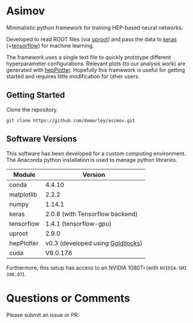 # Asimov

Minimalistic python framework for training HEP-based neural networks.  

Developed to read ROOT files (via [uproot](https://github.com/scikit-hep/uproot)) 
and pass the data to [keras](https://keras.io/) (+[tensorflow](https://www.tensorflow.org/)) for machine learning.

The framework uses a single text file to quickly prototype different hyperparameter configurations.
Relevant plots (to our analysis work) are generated with [hepPlotter](https://github.com/demarley/hepPlotter).
Hopefully this framework is useful for getting started and requires little modification for other users.

## Getting Started

Clone the repository.

```
git clone https://github.com/demarley/asimov.git
```

## Software Versions

This software has been developed for a custom computing environment.
The Anaconda python installation is used to manage python libraries.

Module | Version
------ | -------
conda      | 4.4.10
matplotlib | 2.2.2
numpy      | 1.14.1
keras      | 2.0.8 (with Tensorflow backend)
tensorflow | 1.4.1 (tensorflow-gpu)
uproot     | 2.9.0
hepPlotter | v0.3 (developed using [Goldilocks](https://github.com/demarley/goldilocks))
cuda       | V9.0.176

Furthermore, this setup has access to an NVIDIA 1080Ti (with `NVIDIA-SMI 390.87`).


# Questions or Comments

Please submit an issue or PR.
